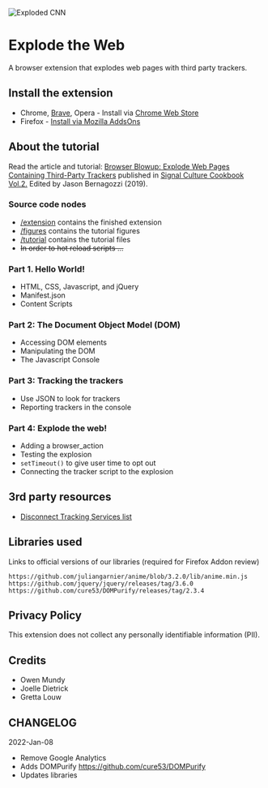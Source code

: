 
![Exploded CNN](https://github.com/sneakaway-studio/explode-the-web/blob/master/screenshots/exploded-cnn-440x280.png "Exploded CNN")



# Explode the Web

A browser extension that explodes web pages with third party trackers.



## Install the extension

- Chrome, [Brave](https://support.brave.com/hc/en-us/articles/360017909112-How-can-I-add-extensions-to-Brave-), Opera - Install via [Chrome Web Store](https://chrome.google.com/webstore/detail/explode-the-web/dmedbnfdhjfppcgbccpfaigicbnajhod)
- Firefox - [Install via Mozilla AddsOns](https://addons.mozilla.org/addon/explode-the-web/)



## About the tutorial

Read the article and tutorial: [Browser Blowup: Explode Web Pages Containing Third-Party Trackers](https://owenmundy.com/_site/content/_info/writing/sc_cookbook_2_browser_blowup.pdf) published in [Signal Culture Cookbook Vol.2.](http://signalculture.org/cookbookvol2.html#.XvZmqJNKiL4) Edited by Jason Bernagozzi (2019).


### Source code nodes

- [/extension](./extension) contains the finished extension
- [/figures](./figures) contains the tutorial figures
- [/tutorial](./tutorial) contains the tutorial files
- ~~In order to hot reload scripts ...~~


### Part 1. Hello World!

- HTML, CSS, Javascript, and jQuery
- Manifest.json
- Content Scripts


### Part 2: The Document Object Model (DOM)

- Accessing DOM elements
- Manipulating the DOM
- The Javascript Console


### Part 3: Tracking the trackers

- Use JSON to look for trackers
- Reporting trackers in the console


### Part 4: Explode the web!

- Adding a browser_action
- Testing the explosion
- `setTimeout()` to give user time to opt out
- Connecting the tracker script to the explosion




## 3rd party resources

- [Disconnect Tracking Services list](https://github.com/disconnectme/disconnect-tracking-protection)



## Libraries used

Links to official versions of our libraries (required for Firefox Addon review)

```
https://github.com/juliangarnier/anime/blob/3.2.0/lib/anime.min.js
https://github.com/jquery/jquery/releases/tag/3.6.0
https://github.com/cure53/DOMPurify/releases/tag/2.3.4
```





## Privacy Policy

This extension does not collect any personally identifiable information (PII).


## Credits

- Owen Mundy
- Joelle Dietrick
- Gretta Louw


## CHANGELOG

2022-Jan-08
- Remove Google Analytics
- Adds DOMPurify https://github.com/cure53/DOMPurify
- Updates libraries
